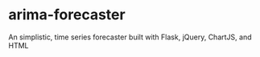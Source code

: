 # arima-forecaster
An simplistic, time series forecaster built with Flask, jQuery, ChartJS, and HTML
